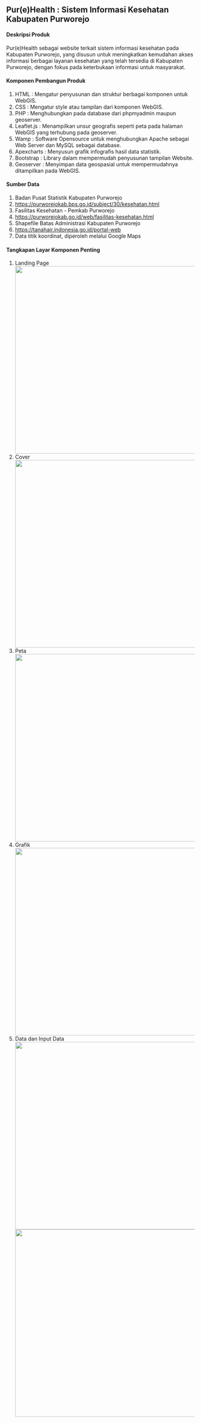 <h2>Pur(e)Health : Sistem Informasi Kesehatan Kabupaten Purworejo</h2>

<h4>Deskripsi Produk</h4>
<p>Pur(e)Health sebagai website terkait sistem informasi kesehatan pada Kabupaten Purworejo, yang disusun untuk meningkatkan kemudahan akses informasi berbagai layanan kesehatan yang telah tersedia di Kabupaten Purworejo, dengan fokus pada keterbukaan informasi untuk masyarakat.
</p>

<h4> Komponen Pembangun Produk </h4>
<ol>
  <li>HTML : Mengatur penyusunan dan struktur berbagai komponen untuk WebGIS.</li>
  <li>CSS : Mengatur style atau tampilan dari komponen WebGIS.</li>
  <li>PHP : Menghubungkan pada database dari phpmyadmin maupun geoserver.</li>
  <li>Leaflet.js : Menampilkan unsur geografis seperti peta pada halaman WebGIS yang terhubung pada geoserver.</li>
  <li>Wamp : Software Opensource untuk menghubungkan Apache sebagai Web Server dan MySQL sebagai database.</li>
  <li>Apexcharts : Menyusun grafik infografis hasil data statistik.</li>
  <li>Bootstrap : Library dalam mempermudah penyusunan tampilan Website.</li>
  <li>Geoserver : Menyimpan data geospasial untuk mempermudahnya ditampilkan pada WebGIS.</li>
</ol>

<h4>Sumber Data</h4>
<ol>
  <li>Badan Pusat Statistik Kabupaten Purworejo </li>
  <li><a href="https://purworejokab.bps.go.id/subject/30/kesehatan.html"target="_blank">https://purworejokab.bps.go.id/subject/30/kesehatan.html</a></li>
  <li>Fasilitas Kesehatan - Pemkab Purworejo </li>
  <li><a href="https://purworejokab.go.id/web/fasilitas-kesehatan.html"target="_blank">https://purworejokab.go.id/web/fasilitas-kesehatan.html</a></li>
  <li>Shapefile Batas Administrasi Kabupaten Purworejo </li>
  <li><a href="https://tanahair.indonesia.go.id/portal-web"target="_blank">https://tanahair.indonesia.go.id/portal-web</a></li>
  <li>Data titik koordinat, diperoleh melalui Google Maps</li>
</ol>

<h4>Tangkapan Layar Komponen Penting</h4>
<ol>
  <li>Landing Page</li> <img src = "data/img/landing_page.png" width = "500">
  <li>Cover</li><img src = "data/img/cover.png" width = "500">
  <li>Peta</li> <img src = "data/img/peta.png" width = "500">
  <li>Grafik</li> <img src = "data/img/grafik.png" width = "500">
  <li>Data dan Input Data</li> <img src = "data/img/input.png" width = "500"> <img src = "data/img/database.png" width = "500">
</ol>
